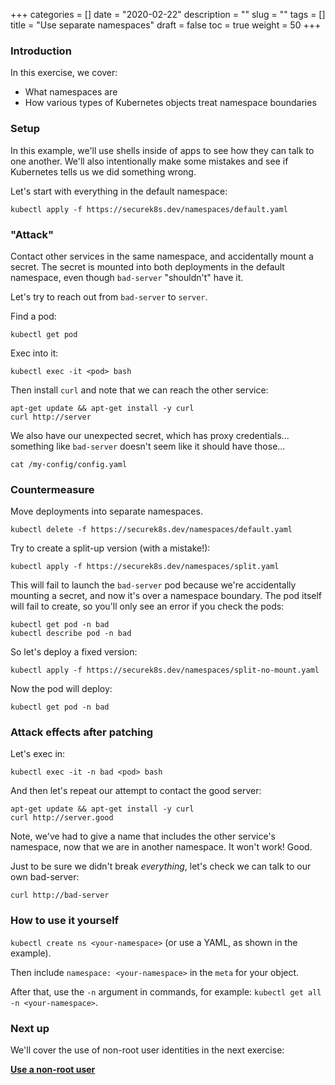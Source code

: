 +++
categories = []
date = "2020-02-22"
description = ""
slug = ""
tags = []
title = "Use separate namespaces"
draft = false
toc = true
weight = 50
+++

### Introduction
In this exercise, we cover:

 - What namespaces are
 - How various types of Kubernetes objects treat namespace boundaries

### Setup
In this example, we'll use shells inside of apps to see
how they can talk to one another.
We'll also intentionally make some mistakes and see if
Kubernetes tells us we did something wrong.

Let's start with everything in the default namespace:

```
kubectl apply -f https://securek8s.dev/namespaces/default.yaml
```

### "Attack"
Contact other services in the same namespace, and accidentally mount a secret.
The secret is mounted into both deployments in the default namespace, even though `bad-server` "shouldn't" have it.

Let's try to reach out from `bad-server` to `server`.

Find a pod:
```
kubectl get pod
```

Exec into it:
```
kubectl exec -it <pod> bash
```

Then install `curl` and note that we can reach the other service:
```
apt-get update && apt-get install -y curl
curl http://server
```

We also have our unexpected secret, which has proxy credentials... something like `bad-server` doesn't seem like it should have those...

```
cat /my-config/config.yaml
```

### Countermeasure
Move deployments into separate namespaces.

```
kubectl delete -f https://securek8s.dev/namespaces/default.yaml
```

Try to create a split-up version (with a mistake!):

```
kubectl apply -f https://securek8s.dev/namespaces/split.yaml
```

This will fail to launch the `bad-server` pod because we're accidentally mounting a secret, and now it's over a namespace boundary.
The pod itself will fail to create, so you'll only see an error if you check the pods:

```
kubectl get pod -n bad
kubectl describe pod -n bad
```

So let's deploy a fixed version:

```
kubectl apply -f https://securek8s.dev/namespaces/split-no-mount.yaml
```

Now the pod will deploy:

```
kubectl get pod -n bad
```

### Attack effects after patching
Let's exec in:
```
kubectl exec -it -n bad <pod> bash
```

And then let's repeat our attempt to contact the good server:
```
apt-get update && apt-get install -y curl
curl http://server.good
```

Note, we've had to give a name that includes the other service's namespace, now that we are in another namespace.
It won't work! Good.

Just to be sure we didn't break _everything_, let's check we can talk to our own bad-server:

```
curl http://bad-server
```

### How to use it yourself
`kubectl create ns <your-namespace>` (or use a YAML, as shown in the example).

Then include `namespace: <your-namespace>` in the `meta` for your object.

After that, use the `-n` argument in commands, for example:
`kubectl get all -n <your-namespace>`.

### Next up
We'll cover the use of non-root user identities in the next exercise:

[**Use a non-root user**](../60-nonroot)
